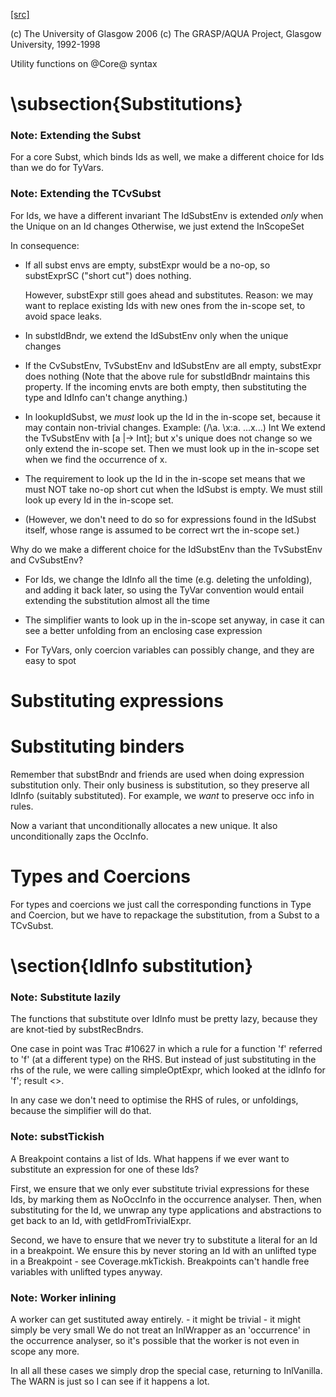 [[src]](https://github.com/ghc/ghc/tree/master/compiler/coreSyn/CoreSubst.hs)

(c) The University of Glasgow 2006
(c) The GRASP/AQUA Project, Glasgow University, 1992-1998


Utility functions on @Core@ syntax


# \subsection{Substitutions}


### Note: Extending the Subst

For a core Subst, which binds Ids as well, we make a different choice for Ids
than we do for TyVars.

### Note: Extending the TCvSubst

For Ids, we have a different invariant
        The IdSubstEnv is extended *only* when the Unique on an Id changes
        Otherwise, we just extend the InScopeSet

In consequence:

* If all subst envs are empty, substExpr would be a
  no-op, so substExprSC ("short cut") does nothing.

  However, substExpr still goes ahead and substitutes.  Reason: we may
  want to replace existing Ids with new ones from the in-scope set, to
  avoid space leaks.

* In substIdBndr, we extend the IdSubstEnv only when the unique changes

* If the CvSubstEnv, TvSubstEnv and IdSubstEnv are all empty,
  substExpr does nothing (Note that the above rule for substIdBndr
  maintains this property.  If the incoming envts are both empty, then
  substituting the type and IdInfo can't change anything.)

* In lookupIdSubst, we *must* look up the Id in the in-scope set, because
  it may contain non-trivial changes.  Example:
        (/\a. \x:a. ...x...) Int
  We extend the TvSubstEnv with [a |-> Int]; but x's unique does not change
  so we only extend the in-scope set.  Then we must look up in the in-scope
  set when we find the occurrence of x.

* The requirement to look up the Id in the in-scope set means that we
  must NOT take no-op short cut when the IdSubst is empty.
  We must still look up every Id in the in-scope set.

* (However, we don't need to do so for expressions found in the IdSubst
  itself, whose range is assumed to be correct wrt the in-scope set.)

Why do we make a different choice for the IdSubstEnv than the
TvSubstEnv and CvSubstEnv?

* For Ids, we change the IdInfo all the time (e.g. deleting the
  unfolding), and adding it back later, so using the TyVar convention
  would entail extending the substitution almost all the time

* The simplifier wants to look up in the in-scope set anyway, in case it
  can see a better unfolding from an enclosing case expression

* For TyVars, only coercion variables can possibly change, and they are
  easy to spot


# Substituting expressions


# Substituting binders


Remember that substBndr and friends are used when doing expression
substitution only.  Their only business is substitution, so they
preserve all IdInfo (suitably substituted).  For example, we *want* to
preserve occ info in rules.



Now a variant that unconditionally allocates a new unique.
It also unconditionally zaps the OccInfo.


# Types and Coercions


For types and coercions we just call the corresponding functions in
Type and Coercion, but we have to repackage the substitution, from a
Subst to a TCvSubst.


# \section{IdInfo substitution}


### Note: Substitute lazily

The functions that substitute over IdInfo must be pretty lazy, because
they are knot-tied by substRecBndrs.

One case in point was Trac #10627 in which a rule for a function 'f'
referred to 'f' (at a different type) on the RHS.  But instead of just
substituting in the rhs of the rule, we were calling simpleOptExpr, which
looked at the idInfo for 'f'; result <<loop>>.

In any case we don't need to optimise the RHS of rules, or unfoldings,
because the simplifier will do that.

### Note: substTickish

A Breakpoint contains a list of Ids.  What happens if we ever want to
substitute an expression for one of these Ids?

First, we ensure that we only ever substitute trivial expressions for
these Ids, by marking them as NoOccInfo in the occurrence analyser.
Then, when substituting for the Id, we unwrap any type applications
and abstractions to get back to an Id, with getIdFromTrivialExpr.

Second, we have to ensure that we never try to substitute a literal
for an Id in a breakpoint.  We ensure this by never storing an Id with
an unlifted type in a Breakpoint - see Coverage.mkTickish.
Breakpoints can't handle free variables with unlifted types anyway.


### Note: Worker inlining

A worker can get sustituted away entirely.
        - it might be trivial
        - it might simply be very small
We do not treat an InlWrapper as an 'occurrence' in the occurrence
analyser, so it's possible that the worker is not even in scope any more.

In all all these cases we simply drop the special case, returning to
InlVanilla.  The WARN is just so I can see if it happens a lot.
